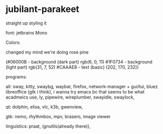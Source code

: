 # jubilant-parakeet
straight up styling it

font: jetbrains Mono

Colors:

changed my mind we're doing rose pine

(#06000B - background (dark part) rgb(6, 0, 11)
#1F0734 - background (light part) rgb(31, 7, 52)
#CAAAE8 - text (basic) (202, 170, 232))

programs:
 
  all:
  sway,
  kitty,
  swaybg,
  waybar,
  firefox,
  network-manager + gui/tui,
  bluez
  libreoffice (gtk i think),
  i wanna try emacs bc that seems to be what acadmeics use,
  ly,
  pipewire,
  wireplumber,
  swayidle,
  swaylock,
  

  qt:
  dolphin,
  elisa,
  vlc,
  k3b,
  gwenview,

  gtk:
  nemo,
  rhythmbox,
  mpv,
  brasero,
  image viewer

  linguistics:
  praat,
  (gnutils(already there)),
  
  
  
